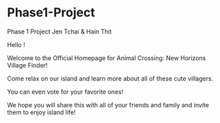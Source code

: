 # Phase1-Project
Phase 1 Project Jen Tchai &amp; Hain Thit

Hello !

Welcome to the Official Homepage for Animal Crossing: New Horizons Village Finder!

Come relax on our island and learn more about all of these cute villagers.

You can even vote for your favorite ones!

We hope you will share this with all of your friends and family and invite them to enjoy island life!
